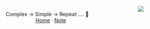 <img align="right" src="https://github-readme-stats.vercel.app/api/top-langs/?username=CottonCandyZ&layout=compact">


<p align="center">
  Complex → Simple → Repeat .... 🔁
  <br/>
  <a href='https://home.nanachi.moe'>Home</a>
  ·
  <a href='https://cottoncangyz.notion.so'>Note</a>
</p>
